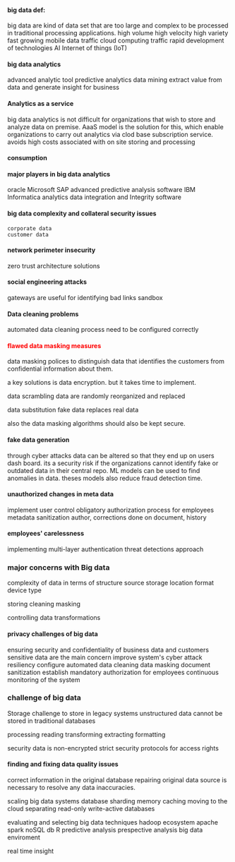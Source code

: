 #### big data def:

big data are kind of data set that are too large and complex to be processed in traditional processing applications.
	high volume
	high velocity
	high variety
	fast growing mobile data traffic
	cloud computing traffic
	rapid development of technologies
		AI
		Internet of things (IoT)

#### big data analytics

advanced analytic tool
	predictive analytics
	data mining
extract value from data and generate insight for business


#### Analytics as a service

big data analytics is not difficult for organizations that wish to store and analyze data on premise.
AaaS model is the solution for this, which enable organizations to carry out analytics via clod base subscription service. avoids high costs associated with on site storing and processing

#### consumption

#### major players in big data analytics

oracle
Microsoft
SAP
	advanced predictive analysis software
IBM
Informatica
	analytics data integration and Integrity software

#### big data complexity and collateral security issues

	corporate data
	customer data


#### network perimeter insecurity

zero trust architecture solutions

#### social engineering attacks

gateways are useful for identifying bad links
sandbox

#### Data cleaning problems

automated data cleaning process
	need to be configured correctly


#### <span style="color:#ff0000">flawed data masking measures</span>

data masking polices to distinguish data that identifies the customers from confidential information about them.

a key solutions is data encryption. but it takes time to implement.

data scrambling
	data are randomly reorganized and replaced

data substitution 
	fake data replaces real data

also the data masking algorithms should also be kept secure.


#### fake data generation

through cyber attacks data can be altered so that they end up on users dash board. its a security risk if the organizations cannot identify fake or outdated data in their central repo. 
ML models can be used to find anomalies in data. theses models also reduce fraud detection time.


#### unauthorized changes in meta data

implement user control
obligatory authorization process for employees
metadata sanitization 
	author, corrections done on document, history

#### employees' carelessness

implementing multi-layer authentication
threat detections approach


### major concerns with Big data

complexity of data in terms of 
	structure
	source
	storage location
	format
	device type
	
storing
cleaning
masking

controlling data transformations


#### privacy challenges of big data

ensuring security and confidentiality of business data and customers sensitive data are the main concern
	improve system's cyber attack resiliency
	configure automated data cleaning 
	data masking
	document sanitization
	establish mandatory authorization for employees
	continuous monitoring of the system


### challenge of big data

Storage
	challenge to store in legacy systems
	unstructured data cannot be stored in traditional databases

processing
	reading
	transforming
	extracting
	formatting

security
	data is non-encrypted
	strict security protocols for access rights

#### finding and fixing data quality issues

correct information in the original database
	repairing original data source is necessary to resolve any data inaccuracies.

scaling big data systems
	database sharding
	memory caching
	moving to the cloud
	separating read-only write-active databases 

evaluating and selecting big data techniques
	hadoop ecosystem
	apache spark
	noSQL db
	R
	predictive analysis
	prespective analysis
	big data enviroment

real time insight
	



